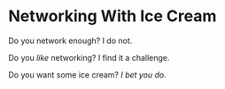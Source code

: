 # Networking With Ice Cream

Do you network enough? I do not.

Do you _like_ networking? I find it a challenge.

Do you want some ice cream? *I bet you do.*